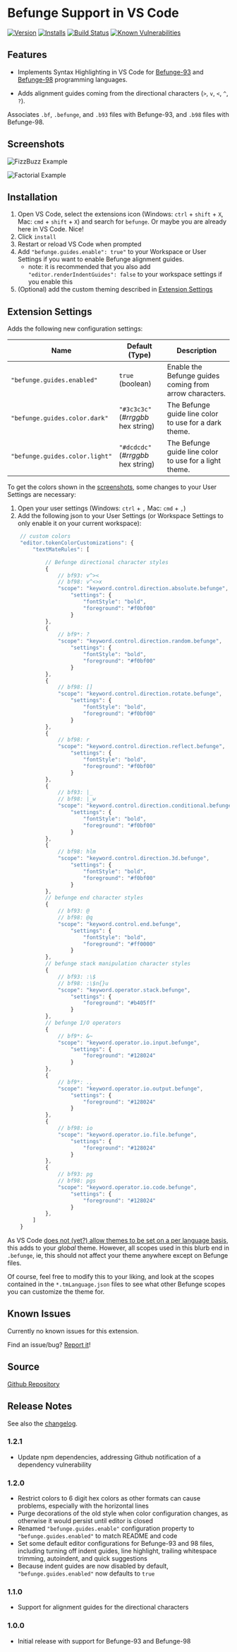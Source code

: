 # Befunge Support in VS Code

[![Version](https://vsmarketplacebadge.apphb.com/version/kagof.befunge.svg)](https://marketplace.visualstudio.com/items?itemName=kagof.befunge)
[![Installs](https://vsmarketplacebadge.apphb.com/installs/kagof.befunge.svg)](https://marketplace.visualstudio.com/items?itemName=kagof.befunge)
[![Build Status](https://img.shields.io/travis/kagof/VSCode-Befunge.svg)](https://travis-ci.org/kagof/VSCode-Befunge)
[![Known Vulnerabilities](https://snyk.io/test/github/kagof/vscode-befunge/badge.svg?targetFile=package.json)](https://snyk.io/test/github/kagof/vscode-befunge?targetFile=package.json)

## Features

* Implements Syntax Highlighting in VS Code for [Befunge-93](https://esolangs.org/wiki/Befunge) and [Befunge-98](https://esolangs.org/wiki/Funge-98) programming languages.

* Adds alignment guides coming from the directional characters (`>`, `v`, `<`, `^`, `?`).

Associates `.bf`, `.befunge`, and `.b93` files with Befunge-93, and `.b98` files with Befunge-98.

## Screenshots

![FizzBuzz Example](https://raw.githubusercontent.com/kagof/VSCode-Befunge/master/assets/screenshots/screenshot-fizzbuzz.png)

![Factorial Example](https://raw.githubusercontent.com/kagof/VSCode-Befunge/master/assets/screenshots/screenshot-factorial.png)

## Installation

1. Open VS Code, select the extensions icon (Windows: `ctrl` + `shift` + `X`, Mac: `cmd` + `shift` + `X`) and search for `befunge`. Or maybe you are already here in VS Code. Nice!
2. Click `install`
3. Restart or reload VS Code when prompted
4. Add `"befunge.guides.enable": true"` to your Workspace or User Settings if you want to enable Befunge alignment guides.
    * note: it is recommended that you also add `"editor.renderIndentGuides": false` to your workspace settings if you enable this
5. (Optional) add the custom theming described in [Extension Settings](#extension-settings)

## Extension Settings

Adds the following new configuration settings:

| Name | Default (Type) | Description |
|------|----------------|-------------|
|`"befunge.guides.enabled"`|`true` (boolean)|Enable the Befunge guides coming from arrow characters.|
|`"befunge.guides.color.dark"`|`"#3c3c3c"` (*#rrggbb* hex string)|The Befunge guide line color to use for a dark theme.|
|`"befunge.guides.color.light"`|`"#dcdcdc"` (*#rrggbb* hex string)|The Befunge guide line color to use for a light theme.|

To get the colors shown in the [screenshots](#screenshots), some changes to your User Settings are necessary:

1. Open your user settings (Windows: `ctrl` + `,` Mac: `cmd` + `,`)
2. Add the following json to your User Settings (or Workspace Settings to only enable it on your current workspace):

``` javascript
    // custom colors
    "editor.tokenColorCustomizations": {
        "textMateRules": [

            // Befunge directional character styles
            {
                // bf93: v^><
                // bf98: v^<>x
                "scope": "keyword.control.direction.absolute.befunge",
                    "settings": {
                        "fontStyle": "bold",
                        "foreground": "#f0bf00"
                    }
            },
            {
                // bf9*: ?
                "scope": "keyword.control.direction.random.befunge",
                    "settings": {
                        "fontStyle": "bold",
                        "foreground": "#f0bf00"
                    }
            },
            {
                // bf98: []
                "scope": "keyword.control.direction.rotate.befunge",
                    "settings": {
                        "fontStyle": "bold",
                        "foreground": "#f0bf00"
                    }
            },
            {
                // bf98: r
                "scope": "keyword.control.direction.reflect.befunge",
                    "settings": {
                        "fontStyle": "bold",
                        "foreground": "#f0bf00"
                    }
            },
            {
                // bf93: |_
                // bf98: |_w
                "scope": "keyword.control.direction.conditional.befunge",
                    "settings": {
                        "fontStyle": "bold",
                        "foreground": "#f0bf00"
                    }
            },
            {
                // bf98: hlm
                "scope": "keyword.control.direction.3d.befunge",
                    "settings": {
                        "fontStyle": "bold",
                        "foreground": "#f0bf00"
                    }
            },
            // befunge end character styles
            {
                // bf93: @
                // bf98: @q
                "scope": "keyword.control.end.befunge",
                    "settings": {
                        "fontStyle": "bold",
                        "foreground": "#ff0000"
                    }
            },
            // befunge stack manipulation character styles
            {
                // bf93: :\$
                // bf98: :\$n{}u
                "scope": "keyword.operator.stack.befunge",
                    "settings": {
                        "foreground": "#b405ff"
                    }
            },
            // befunge I/O operators
            {
                // bf9*: &~
                "scope": "keyword.operator.io.input.befunge",
                    "settings": {
                        "foreground": "#128024"
                    }
            },
            {
                // bf9*: .,
                "scope": "keyword.operator.io.output.befunge",
                    "settings": {
                        "foreground": "#128024"
                    }
            },
            {
                // bf98: io
                "scope": "keyword.operator.io.file.befunge",
                    "settings": {
                        "foreground": "#128024"
                    }
            },
            {
                // bf93: pg
                // bf98: pgs
                "scope": "keyword.operator.io.code.befunge",
                    "settings": {
                        "foreground": "#128024"
                    }
            },
        ]
    }
```

As VS Code [does not (yet?) allow themes to be set on a per language basis](https://github.com/Microsoft/vscode/issues/20652), this adds to your *global* theme. However, all scopes used in this blurb end in `.befunge`, ie, this should not affect your theme anywhere except on Befunge files.

Of course, feel free to modify this to your liking, and look at the scopes contained in the `*.tmLanguage.json` files to see what other Befunge scopes you can customize the theme for.

## Known Issues

Currently no known issues for this extension.

Find an issue/bug? [Report it](https://github.com/kagof/VSCode-Befunge-syntax-highlighting/issues/new)!

## Source

[Github Repository](https://github.com/kagof/VSCode-Befunge)

## Release Notes

See also the [changelog](CHANGELOG.md).

### 1.2.1

* Update npm dependencies, addressing Github notification of a dependency vulnerability

### 1.2.0

* Restrict colors to 6 digit hex colors as other formats can cause problems, especially with the horizontal lines
* Purge decorations of the old style when color configuration changes, as otherwise it would persist until editor is closed
* Renamed `"befunge.guides.enable"` configuration property to `"befunge.guides.enabled"` to match README and code
* Set some default editor configurations for Befunge-93 and 98 files, including turning off indent guides, line highlight, trailing whitespace trimming, autoindent, and quick suggestions
* Because indent guides are now disabled by default, `"befunge.guides.enabled"` now defaults to `true`

### 1.1.0

* Support for alignment guides for the directional characters

### 1.0.0

* Initial release with support for Befunge-93 and Befunge-98
